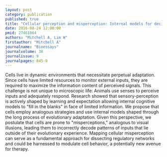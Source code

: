 ```yaml
---
layout: post
category: publication
published: true
title: "Cellular perception and misperception: Internal models for decision-making shaped by evolutionary experience."
date: 2016-08-24 12:00:00
pmid: 27461864
authors: "Mitchell A, Lim W"
firstauthor: "Mitchell A"
journalname: "Bioessays"
journalvolume: 38
journalissue: 9
journalpages: 845-9
---
```


Cells live in dynamic environments that necessitate perpetual adaptation. Since cells have limited resources to monitor external inputs, they are required to maximize the information content of perceived signals. This challenge is not unique to microscopic life: Animals use senses to perceive inputs and adequately respond. Research showed that sensory-perception is actively shaped by learning and expectation allowing internal cognitive models to &quot;fill in the blanks&quot; in face of limited information. We propose that cells employ analogous strategies and use internal models shaped through the long process of evolutionary adaptation. Given this perspective, we postulate that cells are prone to &quot;misperceptions,&quot; analogous to visual illusions, leading them to incorrectly decode patterns of inputs that lie outside of their evolutionary experience. Mapping cellular misperception can serve as a fundamental approach for dissecting regulatory networks and could be harnessed to modulate cell behavior, a potentially new avenue for therapy.

